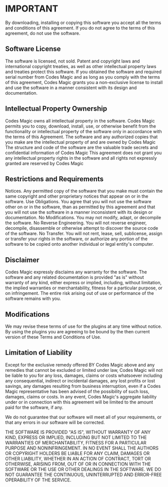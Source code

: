 # IMPORTANT
By downloading, installing or copying this software you accept all the terms and conditions of this agreement.
If you do not agree to the terms of this agreement, do not use the software.

## Software License
The software is licensed, not sold. Patent and copyright laws and international copyright treaties, as well as other intellectual property laws and treaties protect this software.
If you obtained the software and required serial number from Codes Magic and as long as you comply with the terms of this agreement, Codes Magic grants you a non-exclusive license to install and use the software in a manner consistent with its design and documentation.

## Intellectual Property Ownership
Codes Magic owns all intellectual property in the software. Codes Magic permits you to copy, download, install, use, or otherwise benefit from the functionality or intellectual property of the software only in accordance with the terms of this Agreement.
The software and any authorized copies that you make are the intellectual property of and are owned by Codes Magic The structure and code of the software are the valuable trade secrets and confidential information of Codes Magic This agreement does not grant you any intellectual property rights in the software and all rights not expressly granted are reserved by Codes Magic

## Restrictions and Requirements
Notices. Any permitted copy of the software that you make must contain the same copyright and other proprietary notices that appear on or in the software.
Use Obligations. You agree that you will not use the software other on or in the software, than as permitted by this agreement and that you will not use the software in a manner inconsistent with its design or documentation.
No Modifications. You may not modify, adapt, or decompile the software.
No Reverse Engineering. You will not reverse engineer, decompile, disassemble or otherwise attempt to discover the source code of the software.
No Transfer. You will not rent, lease, sell, sublicense, assign or transfer your rights in the software, or authorize any portion of the software to be copied onto another individual or legal entity's computer.

## Disclaimer
Codes Magic expressly disclaims any warranty for the software. The software and any related documentation is provided "as is" without warranty of any kind, either express or implied, including, without limitation, the implied warranties or merchantability, fitness for a particular purpose, or on infringement. The entire risk arising out of use or performance of the software remains with you.

## Modifications
We may revise these terms of use for the plugins at any time without notice. By using the plugins you are agreeing to be bound by the then current version of these Terms and Conditions of Use.

## Limitation of Liability
Except for the exclusive remedy offered BY Codes Magic above and any remedies that cannot be excluded or limited under law, Codes Magic will not be liable to you for any loss, damages, claims or costs whatsoever including any consequential, indirect or incidental damages, any lost profits or lost savings, any damages resulting from business interruption, even if a Codes Magic representative has been advised of the possibility of such loss, damages, claims or costs. In any event, Codes Magic's aggregate liability under or in connection with this agreement will be limited to the amount paid for the software, if any.

We do not guarantee that our software will meet all of your requirements, or that any errors in our software will be corrected.

THE SOFTWARE IS PROVIDED "AS IS", WITHOUT WARRANTY OF ANY KIND, EXPRESS OR IMPLIED, INCLUDING BUT NOT LIMITED TO THE WARRANTIES OF MERCHANTABILITY, FITNESS FOR A PARTICULAR PURPOSE AND NONINFRINGEMENT. IN NO EVENT SHALL THE AUTHORS OR COPYRIGHT HOLDERS BE LIABLE FOR ANY CLAIM, DAMAGES OR OTHER LIABILITY, WHETHER IN AN ACTION OF CONTRACT, TORT OR OTHERWISE, ARISING FROM, OUT OF OR IN CONNECTION WITH THE SOFTWARE OR THE USE OR OTHER DEALINGS IN THE SOFTWARE. WE DO NOT GUARANTEE THE CONTINUOUS, UNINTERRUPTED AND ERROR-FREE OPERABILITY OF THE SERVICE.